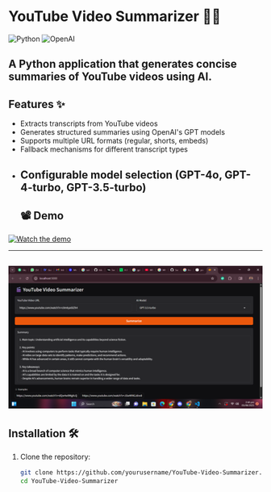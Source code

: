 # YouTube Video Summarizer 🎥📝

![Python](https://img.shields.io/badge/python-3.9+-blue.svg)
![OpenAI](https://img.shields.io/badge/OpenAI-GPT--4o-brightgreen)

A Python application that generates concise summaries of YouTube videos using AI.
---

## Features ✨

- Extracts transcripts from YouTube videos
- Generates structured summaries using OpenAI's GPT models
- Supports multiple URL formats (regular, shorts, embeds)
- Fallback mechanisms for different transcript types
- Configurable model selection (GPT-4o, GPT-4-turbo, GPT-3.5-turbo)
  ---
  ## 📽️ Demo

[![Watch the demo](https://img.youtube.com/vi/hGVBZnvgV0M/hqdefault.jpg)](https://www.youtube.com/watch?v=hGVBZnvgV0M)

  ---
  ![App Preview](./YouTube-Summarizer_pic.png)
  ---

## Installation 🛠️

1. Clone the repository:
   ```bash
   git clone https://github.com/yourusername/YouTube-Video-Summarizer.git
   cd YouTube-Video-Summarizer
